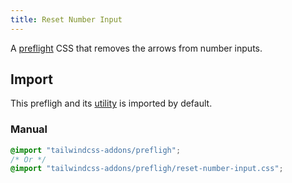```yaml
---
title: Reset Number Input
---
```


<script>
    import ApiTable from "$lib/components/ApiTable.svelte"
    
    const utilities = [
        [
            "reset-number-input",
            "@apply reset-number-input;",
        ],
    ]
</script>

A [preflight](https://tailwindcss.com/docs/preflight) CSS that removes the arrows from number inputs.

<ApiTable
    rows={utilities}
/>

## Import

This prefligh and its [utility](/tailwindcss-addons/utilities/reset-number-input) is imported by default.

### Manual

```css
@import "tailwindcss-addons/prefligh";
/* Or */
@import "tailwindcss-addons/prefligh/reset-number-input.css";
```
